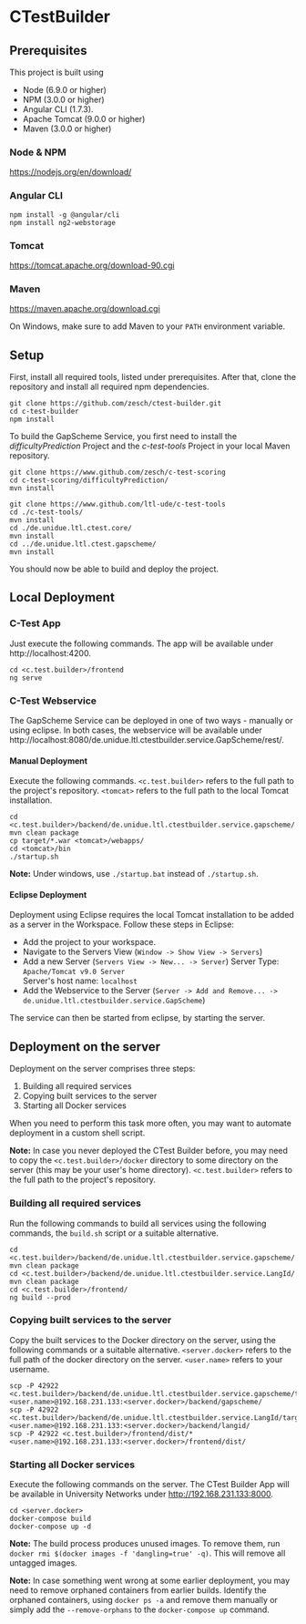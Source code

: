 # CTestBuilder

## Prerequisites
This project is built using 

+ Node (6.9.0 or higher)
+ NPM  (3.0.0 or higher) 
+ Angular CLI (1.7.3). 
+ Apache Tomcat (9.0.0 or higher)
+ Maven (3.0.0 or higher)

### Node & NPM

https://nodejs.org/en/download/

### Angular CLI

```
npm install -g @angular/cli
npm install ng2-webstorage
```

### Tomcat

https://tomcat.apache.org/download-90.cgi

### Maven 

https://maven.apache.org/download.cgi

On Windows, make sure to add Maven to your `PATH` environment variable.

## Setup

First, install all required tools, listed under prerequisites. 
After that, clone the repository and install all required npm dependencies.

```
git clone https://github.com/zesch/ctest-builder.git
cd c-test-builder
npm install
```

To build the GapScheme Service, you first need to install the _difficultyPrediction_ Project and the _c-test-tools_ Project in your local Maven repository.

```
git clone https://www.github.com/zesch/c-test-scoring
cd c-test-scoring/difficultyPrediction/
mvn install
```

```
git clone https://www.github.com/ltl-ude/c-test-tools
cd ./c-test-tools/
mvn install
cd ./de.unidue.ltl.ctest.core/
mvn install
cd ../de.unidue.ltl.ctest.gapscheme/
mvn install
```

You should now be able to build and deploy the project.

## Local Deployment

### C-Test App
Just execute the following commands. The app will be available under http://localhost:4200.

```
cd <c.test.builder>/frontend
ng serve
```

### C-Test Webservice

The GapScheme Service can be deployed in one of two ways - manually or using eclipse. 
In both cases, the webservice will be available under http://localhost:8080/de.unidue.ltl.ctestbuilder.service.GapScheme/rest/.

#### Manual Deployment

Execute the following commands. 
`<c.test.builder>` refers to the full path to the project's repository. 
`<tomcat>` refers to the full path to the local Tomcat installation.

```
cd <c.test.builder>/backend/de.unidue.ltl.ctestbuilder.service.gapscheme/
mvn clean package
cp target/*.war <tomcat>/webapps/
cd <tomcat>/bin
./startup.sh 
```

**Note:** Under windows, use `./startup.bat` instead of `./startup.sh`.

#### Eclipse Deployment

Deployment using Eclipse requires the local Tomcat installation to be added as a server in the Workspace. Follow these steps in Eclipse:

+ Add the project to your workspace.
+ Navigate to the Servers View (`Window -> Show View -> Servers`) 
+ Add a new Server (`Servers View -> New... -> Server`)
  Server Type: `Apache/Tomcat v9.0 Server`  
  Server's host name: `localhost`  
+ Add the Webservice to the Server (`Server -> Add and Remove... -> de.unidue.ltl.ctestbuilder.service.GapScheme`)    

The service can then be started from eclipse, by starting the server.

## Deployment on the server

Deployment on the server comprises three steps:

1. Building all required services
2. Copying built services to the server
3. Starting all Docker services

When you need to perform this task more often, you may want to automate deployment in a custom shell script.

**Note:** In case you never deployed the CTest Builder before, you may need to copy the `<c.test.builder>/docker` directory to some directory on the server (this may be your user's home directory). `<c.test.builder>` refers to the full path to the project's repository.

### Building all required services

Run the following commands to build all services using the following commands, the `build.sh` script or a suitable alternative.

```
cd <c.test.builder>/backend/de.unidue.ltl.ctestbuilder.service.gapscheme/
mvn clean package
cd <c.test.builder>/backend/de.unidue.ltl.ctestbuilder.service.LangId/
mvn clean package
cd <c.test.builder>/frontend/
ng build --prod
```

### Copying built services to the server

Copy the built services to the Docker directory on the server, using the following commands or a suitable alternative. `<server.docker>` refers to the full path of the docker directory on the server. `<user.name>` refers to your username.

```
scp -P 42922 <c.test.builder>/backend/de.unidue.ltl.ctestbuilder.service.gapscheme/target/*.war <user.name>@192.168.231.133:<server.docker>/backend/gapscheme/
scp -P 42922 <c.test.builder>/backend/de.unidue.ltl.ctestbuilder.service.LangId/target/*.war <user.name>@192.168.231.133:<server.docker>/backend/langid/
scp -P 42922 <c.test.builder>/frontend/dist/* <user.name>@192.168.231.133:<server.docker>/frontend/dist/
```

### Starting all Docker services

Execute the following commands on the server. The CTest Builder App will be available in University Networks under http://192.168.231.133:8000.

```
cd <server.docker>
docker-compose build
docker-compose up -d
```

**Note:** The build process produces unused images. To remove them, run `docker rmi $(docker images -f 'dangling=true' -q)`. This will remove all untagged images.

**Note:** In case something went wrong at some earlier deployment, you may need to remove orphaned containers from earlier builds. Identify the orphaned containers, using `docker ps -a` and remove them manually or simply add the `--remove-orphans` to the `docker-compose up` command.
